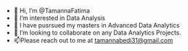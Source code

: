 - 👋 Hi, I’m @TamannaFatima
- 👀 I’m interested in Data Analysis
- 🌱 I have pusrsued my masters in Advanced Data Analytics
- 💞️ I’m looking to collaborate on any Data Analytics Projects.
- 📫Please reach out to me at tamannabedi31@gmail.com

<!---
TamannaFatima/TamannaFatima is a ✨ special ✨ repository because its `README.md` (this file) appears on your GitHub profile.
You can click the Preview link to take a look at your changes.
--->
